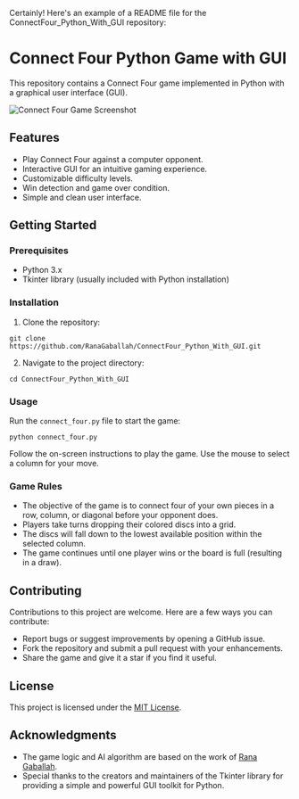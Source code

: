 Certainly! Here's an example of a README file for the ConnectFour_Python_With_GUI repository:

# Connect Four Python Game with GUI

This repository contains a Connect Four game implemented in Python with a graphical user interface (GUI).

![Connect Four Game Screenshot](screenshot.png)

## Features

- Play Connect Four against a computer opponent.
- Interactive GUI for an intuitive gaming experience.
- Customizable difficulty levels.
- Win detection and game over condition.
- Simple and clean user interface.

## Getting Started

### Prerequisites

- Python 3.x
- Tkinter library (usually included with Python installation)

### Installation

1. Clone the repository:

```
git clone https://github.com/RanaGaballah/ConnectFour_Python_With_GUI.git
```

2. Navigate to the project directory:

```
cd ConnectFour_Python_With_GUI
```

### Usage

Run the `connect_four.py` file to start the game:

```
python connect_four.py
```

Follow the on-screen instructions to play the game. Use the mouse to select a column for your move.

### Game Rules

- The objective of the game is to connect four of your own pieces in a row, column, or diagonal before your opponent does.
- Players take turns dropping their colored discs into a grid.
- The discs will fall down to the lowest available position within the selected column.
- The game continues until one player wins or the board is full (resulting in a draw).

## Contributing

Contributions to this project are welcome. Here are a few ways you can contribute:

- Report bugs or suggest improvements by opening a GitHub issue.
- Fork the repository and submit a pull request with your enhancements.
- Share the game and give it a star if you find it useful.

## License

This project is licensed under the [MIT License](LICENSE).

## Acknowledgments

- The game logic and AI algorithm are based on the work of [Rana Gaballah](https://github.com/RanaGaballah).
- Special thanks to the creators and maintainers of the Tkinter library for providing a simple and powerful GUI toolkit for Python.

